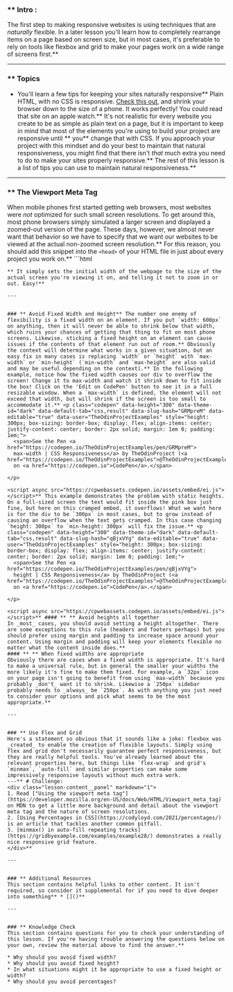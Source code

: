 ### ** Intro :
>
The first step to making responsive websites is using techniques that are _naturally_ flexible. In a later lesson you'll learn how to completely rearrange items on a page based on screen size, but in most cases, it's preferable to rely on tools like flexbox and grid to make your pages work on a wide range of screens first.** 

---


### ** Topics
* You'll learn a few tips for keeping your sites naturally responsive** Plain HTML, with no CSS is responsive. [Check this out](https://codyloyd.github.io/responsive-html/), and shrink your browser down to the size of a phone. It works perfectly! You could read that site on an apple watch.** It's not realistic for every website you create to be as simple as plain text on a page, but it is important to keep in mind that most of the elements you're using to build your project are responsive until ** you**  change that with CSS. If you approach your project with this mindset and do your best to maintain that natural responsiveness, you might find that there isn't _that_ much extra you need to do to make your sites properly responsive.** The rest of this lesson is a list of tips you can use to maintain natural responsiveness.** 

---


### ** The Viewport Meta Tag
When mobile phones first started getting web browsers, most websites were _not_ optimized for such small screen resolutions. To get around this, most phone browsers simply simulated a larger screen and displayed a zoomed-out version of the page. These days, however, we almost never want that behavior so we have to specify that we want our websites to be viewed at the actual non-zoomed screen resolution.** For this reason, you should add this snippet into the `<head>` of your HTML file in just about every project you work on.** ```html
<meta name="viewport" content="width=device-width, initial-scale=1">
```
** It simply sets the initial width of the webpage to the size of the actual screen you're viewing it on, and telling it not to zoom in or out. Easy!** 

---


### ** Avoid Fixed Width and Height** The number one enemy of flexibility is a fixed width on an element. If you put `width: 600px` on anything, then it will never be able to shrink below that width, which ruins your chances of getting that thing to fit on most phone screens. Likewise, sticking a fixed height on an element can cause issues if the contents of that element run out of room.** Obviously the context will determine what works in a given situation, but an easy fix in many cases is replacing `width` or `height` with `max-width` or `min-height` (`min-width` and `max-height` are also valid and may be useful depending on the context).** In the following example, notice how the fixed width causes our div to overflow the screen! Change it to max-width and watch it shrink down to fit inside the box! Click on the 'Edit on CodePen' button to see it in a full resizable window. When a `max-width` is defined, the element will not exceed that width, but will shrink if the screen is too small to accommodate it.** <p class="codepen" data-height="300" data-theme-id="dark" data-default-tab="css,result" data-slug-hash="GRMpreM" data-editable="true" data-user="TheOdinProjectExamples" style="height: 300px; box-sizing: border-box; display: flex; align-items: center; justify-content: center; border: 2px solid; margin: 1em 0; padding: 1em;">
  <span>See the Pen <a href="https://codepen.io/TheOdinProjectExamples/pen/GRMpreM">
  max-width | CSS Responsiveness</a> by TheOdinProject (<a href="https://codepen.io/TheOdinProjectExamples">@TheOdinProjectExamples</a>)
  on <a href="https://codepen.io">CodePen</a>.</span>

</p>

<script async src="https://cpwebassets.codepen.io/assets/embed/ei.js"></script>** This example demonstrates the problem with static heights. On a full-sized screen the text would fit inside the pink box just fine, but here on this cramped embed, it overflows! What we want here is for the div to be `300px` in most cases, but to grow instead of causing an overflow when the text gets cramped. In this case changing `height: 300px` to `min-height: 300px` will fix the issue.** <p class="codepen" data-height="300" data-theme-id="dark" data-default-tab="css,result" data-slug-hash="qBjxVYg" data-editable="true" data-user="TheOdinProjectExamples" style="height: 300px; box-sizing: border-box; display: flex; align-items: center; justify-content: center; border: 2px solid; margin: 1em 0; padding: 1em;">
  <span>See the Pen <a href="https://codepen.io/TheOdinProjectExamples/pen/qBjxVYg">
  height | CSS Responsiveness</a> by TheOdinProject (<a href="https://codepen.io/TheOdinProjectExamples">@TheOdinProjectExamples</a>)
  on <a href="https://codepen.io">CodePen</a>.</span>

</p>

<script async src="https://cpwebassets.codepen.io/assets/embed/ei.js"></script>** #### ** ** Avoid heights all together
In _most_ cases, you should avoid setting a height altogether. There are some exceptions to this rule (headers and footers perhaps) but you should prefer using margin and padding to increase space around your content. Using margin and padding will keep your elements flexible no matter what the content inside does.** 
#### ** ** When fixed widths are appropriate
Obviously there are cases when a fixed width is appropriate. It's hard to make a universal rule, but in general the smaller your widths the more likely it's fine to make them fixed. For example, a `32px` icon on your page isn't going to benefit from using `max-width` because you probably _don't_ want it to shrink. Likewise a `250px` sidebar probably needs to _always_ be `250px`. As with anything you just need to consider your options and pick what seems to be the most appropriate.** 

---


### ** Use Flex and Grid
Here's a statement so obvious that it sounds like a joke: flexbox was _created_ to enable the creation of flexible layouts. Simply using flex and grid don't necessarily guarantee perfect responsiveness, but they are really helpful tools. You've already learned about the relevant properties here, but things like `flex-wrap` and grid's `minmax`, `auto-fill` and similar properties can make some impressively responsive layouts without much extra work.
---** # Challenge:
<div class="lesson-content__panel" markdown="1">
1. Read ["Using the viewport meta tag"](https://developer.mozilla.org/en-US/docs/Web/HTML/Viewport_meta_tag) on MDN to get a little more background and detail about the viewport meta tag and the nature of screen resolutions.
2. [Using Percentages in CSS](https://codyloyd.com/2021/percentages/) is an article that tackles another common pitfall.
3. [minmax() in auto-fill repeating tracks](https://gridbyexample.com/examples/example28/) demonstrates a really nice responsive grid feature.
</div>** 

---


### ** Additional Resources
This section contains helpful links to other content. It isn't required, so consider it supplemental for if you need to dive deeper into something** * []()** 

---


### ** Knowledge Check
This section contains questions for you to check your understanding of this lesson. If you're having trouble answering the questions below on your own, review the material above to find the answer.** 

* Why should you avoid fixed width?
* Why should you avoid fixed height?
* In what situations might it be appropriate to use a fixed height or width?
* Why should you avoid percentages?
